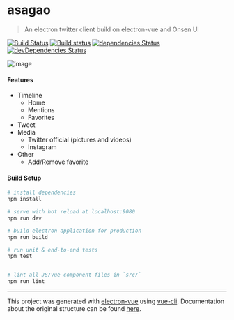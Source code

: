# asagao

> An electron twitter client build on electron-vue and Onsen UI

[![Build Status](https://travis-ci.org/megos/asagao.svg?branch=master)](https://travis-ci.org/megos/asagao) [![Build status](https://ci.appveyor.com/api/projects/status/8f7qfv7ea8b5rryu?svg=true)](https://ci.appveyor.com/project/megos/asagao) [![dependencies Status](https://david-dm.org/megos/asagao/status.svg)](https://david-dm.org/megos/asagao) [![devDependencies Status](https://david-dm.org/megos/asagao/dev-status.svg)](https://david-dm.org/megos/asagao?type=dev)

![image](http://cdn-ak.f.st-hatena.com/images/fotolife/t/tmegos/20171111/20171111221615.png)

#### Features
- Timeline
  - Home
  - Mentions
  - Favorites
- Tweet
- Media
  - Twitter official (pictures and videos)
  - Instagram
- Other
  - Add/Remove favorite

#### Build Setup

``` bash
# install dependencies
npm install

# serve with hot reload at localhost:9080
npm run dev

# build electron application for production
npm run build

# run unit & end-to-end tests
npm test


# lint all JS/Vue component files in `src/`
npm run lint

```

---

This project was generated with [electron-vue](https://github.com/SimulatedGREG/electron-vue) using [vue-cli](https://github.com/vuejs/vue-cli). Documentation about the original structure can be found [here](https://simulatedgreg.gitbooks.io/electron-vue/content/index.html).
